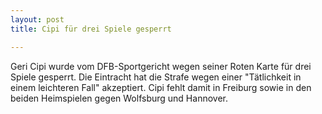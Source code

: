 ```yaml
---
layout: post
title: Cipi für drei Spiele gesperrt

---
```


Geri Cipi wurde vom DFB-Sportgericht wegen seiner Roten Karte für drei Spiele gesperrt. Die Eintracht hat die Strafe wegen einer "Tätlichkeit in einem leichteren Fall" akzeptiert. Cipi fehlt damit in Freiburg sowie in den beiden Heimspielen gegen Wolfsburg und Hannover.


